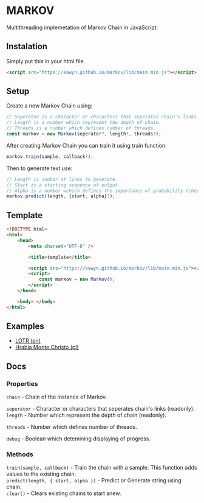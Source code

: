 # MARKOV

Multithreading implemetation of Markov Chain in JavaScript.

## Instalation

Simply put this in your html file.

```html
<script src="https://kawyn.github.io/markov/lib/main.min.js"></script>
```

## Setup

Create a new Markov Chain using:

```js
// Seperator is a character or characters that seperates chain's links.
// Length is a number which represent the depth of chain.
// Threads is a number which defines number of threads.
const markov = new Markov(seperator?, length?, threads?);
```

After creating Markov Chain you can train it using train function:

```js
markov.train(sample, callback?);
```

Then to generate text use:

```js
// Length is number of links to generate.
// Start is a starting sequence of output.
// Alpha is a number wchich defines the importance of probability (check how markov chains works).
markov.predict(length, {start, alpha}?);
```

## Template

```html
<!DOCTYPE html>
<html>
    <head>
        <meta charset="UTF-8" />

        <title>template</title>

        <script src="https://kawyn.github.io/markov/lib/main.min.js"></script>
        <script>
            const markov = new Markov();
        </script>
    </head>

    <body> </body>
</html>
```

## Examples

-   [LOTR (en)](https://kawyn.github.io/markov/docs/examples/the_lord_of_the_rings.html)
-   [Hrabia Monte Christo (pl)](https://kawyn.github.io/markov/docs/examples/hrabia_monte_christo.html)

## Docs

### Properties

`chain` - Chain of the Instance of Markov. <br />

`seperator` - Character or characters that seperates chain's links (readonly). <br />
`length` - Number which represent the depth of chain (readonly). <br />

`threads` - Number which defines number of threads. <br />

`debug` - Boolean which detemining displaying of progress. <br />

### Methods

`train(sample, callback)` - Train the chain with a sample. This function adds values to the existing chain. <br />
`predict(length, { start, alpha })` - Predict or Generate string using chain. <br />
`clear()` - Clears existing chains to start anew. <br />
